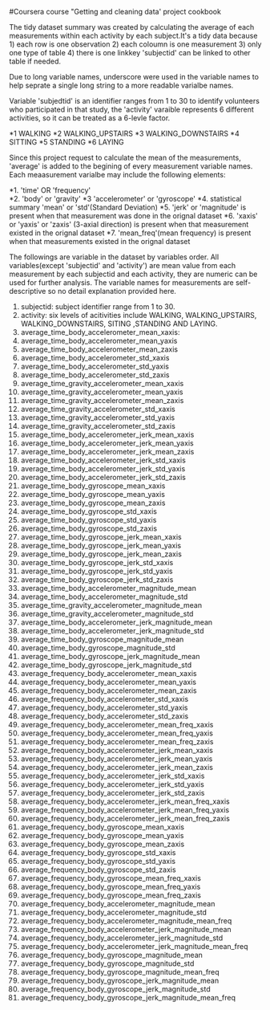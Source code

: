 #Coursera course "Getting and cleaning data' project cookbook

The tidy dataset summary was created by calculating the average of each measurements within each activity by each subject.It's a tidy data because 1) each row is one observation
2) each coloumn is one measurement 3) only one type of table 4) there is one linkkey 'subjectid' can be linked to other table if needed.

Due to long variable names, underscore were used in the variable names to help seprate a single long string to a more readable varialbe names.


Variable 'subjedtid' is an identifier ranges from 1 to 30 to identify volunteers who participated in that study, the 'activity' varaible represents 6 different activities, so it can be treated as
a 6-levle factor.

*1 WALKING
*2 WALKING_UPSTAIRS
*3 WALKING_DOWNSTAIRS
*4 SITTING
*5 STANDING
*6 LAYING


Since this project request to calculate the mean of the measurements, 'average' is added to the begining of every measurement variable names. Each meaasurement varialbe may include the following elements:

*1. 'time' OR 'frequency'  
*2. 'body' or 'gravity' 
*3  'accelerometer' or 'gyroscope' 
*4. statistical summary 'mean' or 'std'(Standard Deviation)
*5. 'jerk' or 'magnitude' is present when that measurement was done in the orignal dataset
*6. 'xaxis' or 'yaxis' or 'zaxis' (3-axial direction) is present when that measurement existed in the orignal dataset
*7. 'mean_freq'(mean frequency) is present when that measurements existed in the orignal dataset


The followings are variable in the dataset by variables order. All variables(except 'subjectid' and 'activity') are mean value from each measurement by each subjectid and each activity, 
they are numeric can be used for further analysis. The variable names for measurements are self-descriptive so no detail explanation provided here. 


 1. subjectid:  subject identifier range from 1 to 30.                                             
 2. activity:   six levels of acitivities include WALKING, WALKING_UPSTAIRS, WALKING_DOWNSTAIRS, SITING ,STANDING AND LAYING.                                                   
 3. average_time_body_accelerometer_mean_xaxis:  
 4. average_time_body_accelerometer_mean_yaxis                   
 5. average_time_body_accelerometer_mean_zaxis                   
 6. average_time_body_accelerometer_std_xaxis                    
 7. average_time_body_accelerometer_std_yaxis                    
 8. average_time_body_accelerometer_std_zaxis                    
 9. average_time_gravity_accelerometer_mean_xaxis                
10. average_time_gravity_accelerometer_mean_yaxis                
11. average_time_gravity_accelerometer_mean_zaxis                
12. average_time_gravity_accelerometer_std_xaxis                 
13. average_time_gravity_accelerometer_std_yaxis                 
14. average_time_gravity_accelerometer_std_zaxis                 
15. average_time_body_accelerometer_jerk_mean_xaxis              
16. average_time_body_accelerometer_jerk_mean_yaxis              
17. average_time_body_accelerometer_jerk_mean_zaxis              
18. average_time_body_accelerometer_jerk_std_xaxis               
19. average_time_body_accelerometer_jerk_std_yaxis               
20. average_time_body_accelerometer_jerk_std_zaxis               
21. average_time_body_gyroscope_mean_xaxis                       
22. average_time_body_gyroscope_mean_yaxis                       
23. average_time_body_gyroscope_mean_zaxis                       
24. average_time_body_gyroscope_std_xaxis                        
25. average_time_body_gyroscope_std_yaxis                        
26. average_time_body_gyroscope_std_zaxis                        
27. average_time_body_gyroscope_jerk_mean_xaxis                  
28. average_time_body_gyroscope_jerk_mean_yaxis                  
29. average_time_body_gyroscope_jerk_mean_zaxis                  
30. average_time_body_gyroscope_jerk_std_xaxis                   
31. average_time_body_gyroscope_jerk_std_yaxis                   
32. average_time_body_gyroscope_jerk_std_zaxis                   
33. average_time_body_accelerometer_magnitude_mean               
34. average_time_body_accelerometer_magnitude_std                
35. average_time_gravity_accelerometer_magnitude_mean            
36. average_time_gravity_accelerometer_magnitude_std             
37. average_time_body_accelerometer_jerk_magnitude_mean          
38. average_time_body_accelerometer_jerk_magnitude_std           
39. average_time_body_gyroscope_magnitude_mean                   
40. average_time_body_gyroscope_magnitude_std                    
41. average_time_body_gyroscope_jerk_magnitude_mean              
42. average_time_body_gyroscope_jerk_magnitude_std               
43. average_frequency_body_accelerometer_mean_xaxis              
44. average_frequency_body_accelerometer_mean_yaxis              
45. average_frequency_body_accelerometer_mean_zaxis              
46. average_frequency_body_accelerometer_std_xaxis               
47. average_frequency_body_accelerometer_std_yaxis               
48. average_frequency_body_accelerometer_std_zaxis               
49. average_frequency_body_accelerometer_mean_freq_xaxis         
50. average_frequency_body_accelerometer_mean_freq_yaxis         
51. average_frequency_body_accelerometer_mean_freq_zaxis         
52. average_frequency_body_accelerometer_jerk_mean_xaxis         
53. average_frequency_body_accelerometer_jerk_mean_yaxis         
54. average_frequency_body_accelerometer_jerk_mean_zaxis         
55. average_frequency_body_accelerometer_jerk_std_xaxis          
56. average_frequency_body_accelerometer_jerk_std_yaxis          
57. average_frequency_body_accelerometer_jerk_std_zaxis          
58. average_frequency_body_accelerometer_jerk_mean_freq_xaxis    
59. average_frequency_body_accelerometer_jerk_mean_freq_yaxis    
60. average_frequency_body_accelerometer_jerk_mean_freq_zaxis    
61. average_frequency_body_gyroscope_mean_xaxis                  
62. average_frequency_body_gyroscope_mean_yaxis                  
63. average_frequency_body_gyroscope_mean_zaxis                  
64. average_frequency_body_gyroscope_std_xaxis                   
65. average_frequency_body_gyroscope_std_yaxis                   
66. average_frequency_body_gyroscope_std_zaxis                   
67. average_frequency_body_gyroscope_mean_freq_xaxis             
68. average_frequency_body_gyroscope_mean_freq_yaxis             
69. average_frequency_body_gyroscope_mean_freq_zaxis             
70. average_frequency_body_accelerometer_magnitude_mean          
71. average_frequency_body_accelerometer_magnitude_std           
72. average_frequency_body_accelerometer_magnitude_mean_freq     
73. average_frequency_body_accelerometer_jerk_magnitude_mean     
74. average_frequency_body_accelerometer_jerk_magnitude_std      
75. average_frequency_body_accelerometer_jerk_magnitude_mean_freq
76. average_frequency_body_gyroscope_magnitude_mean              
77. average_frequency_body_gyroscope_magnitude_std               
78. average_frequency_body_gyroscope_magnitude_mean_freq         
79. average_frequency_body_gyroscope_jerk_magnitude_mean         
80. average_frequency_body_gyroscope_jerk_magnitude_std          
81. average_frequency_body_gyroscope_jerk_magnitude_mean_freq